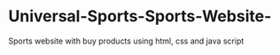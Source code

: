 # Universal-Sports-Sports-Website-
Sports website with buy products using html, css and java script
